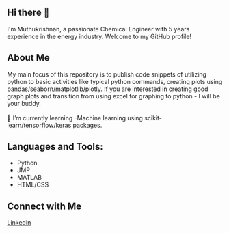 ## Hi there 👋 

I'm Muthukrishnan, a passionate Chemical Engineer with 5 years experience in the energy industry. Welcome to my GitHub profile!

## About Me
My main focus of this repository is to publish code snippets of utilizing python to basic activities like typical python commands, creating plots using pandas/seaborn/matplotlib/plotly.
If you are interested in creating good graph plots and transition from using excel for graphing to python - I will be your buddy. <br><br>
🌱 I’m currently learning -Machine learning using scikit-learn/tensorflow/keras packages. <br>


## Languages and Tools:
<ul>
  <li>Python</li> 
  <li>JMP</li> 
  <li>MATLAB</li>
  <li>HTML/CSS</li>
</ul>

## Connect with Me
[LinkedIn](https://ca.linkedin.com/in/muthu-krishnan1?trk=public_profile_browsemap)

<!--
- 👋 Hi, I’m @Mk-learning-python07
- 👀 I’m interested in ...
- 🌱 I’m currently learning ...
- 💞️ I’m looking to collaborate on ...
- 📫 How to reach me ...
- 😄 Pronouns: ...
- ⚡ Fun fact: ...
--!>
